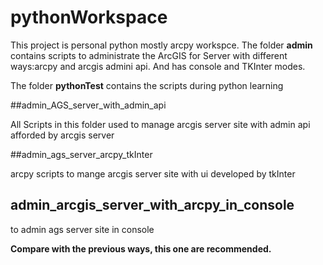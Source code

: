 # pythonWorkspace
This project is personal python mostly arcpy workspce.
The folder **admin** contains scripts to administrate the ArcGIS for Server with different ways:arcpy and arcgis admini api.
And has console and TKInter modes.

The folder **pythonTest** contains the scripts during python learning

##admin_AGS_server_with_admin_api

All Scripts in this folder used to manage arcgis server site with admin api afforded by arcgis server

##admin_ags_server_arcpy_tkInter

arcpy scripts to mange arcgis server site with ui developed by tkInter

## admin_arcgis_server_with_arcpy_in_console

to admin ags server site in console

**Compare with the previous ways, this one are recommended.**
